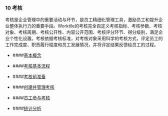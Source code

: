 ### 10 考核

考核是企业管理中的重要活动与环节，是员工精细化管理工具，激励员工和提升企业整体执行力的重要手段。Worktile的考核完全自定义考核指标、考核参数、考核对象、考核周期、考核公开性、内容公开范围、考核评分环节、得分级别，满足企业个性化设置。考核依据考核标准，对考核对象采用科学的考核方式，评定员工的工作完成度、职责履行程度和员工发展情况，并将评定结果反馈给员工的过程。

* ####[基本概念](/yong-hu-zhi-nan/yong-hu-shou-ce/kao-he/ji-ben-gai-nian.md)

* ####[考核基本流程](/yong-hu-zhi-nan/yong-hu-shou-ce/kao-he/kao-he-ji-ben-liu-cheng.md)

* ####[考核前准备](/yong-hu-zhi-nan/yong-hu-shou-ce/kao-he/kao-he-qian-zhun-bei.md)

* ####[创建并管理考核](/yong-hu-zhi-nan/yong-hu-shou-ce/kao-he/chuang-jian-bing-guan-li-kao-he.md)

* ####[员工参与考核](/yong-hu-zhi-nan/yong-hu-shou-ce/kao-he/yuan-gong-can-yu-kao-he.md)

* ####[统计分析](/yong-hu-zhi-nan/yong-hu-shou-ce/kao-he/tong-ji-fen-xi.md)